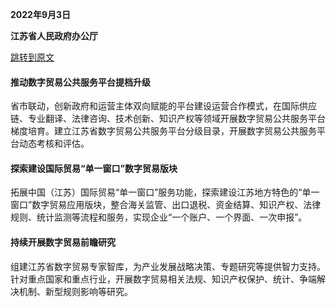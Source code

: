 **2022年9月3日**

**江苏省人民政府办公厅**

[跳转到原文](https://www.jiangsu.gov.cn/art/2022/9/14/art_46144_10604628.html)

#### 推动数字贸易公共服务平台提档升级

省市联动，创新政府和运营主体双向赋能的平台建设运营合作模式，在国际供应链、专业翻译、法律咨询、技术创新、知识产权等领域开展数字贸易公共服务平台梯度培育。建立江苏省数字贸易公共服务平台分级目录，开展数字贸易公共服务平台动态考核和评估。　

#### 探索建设国际贸易“单一窗口”数字贸易版块

拓展中国（江苏）国际贸易“单一窗口”服务功能，探索建设江苏地方特色的“单一窗口”数字贸易应用版块，整合海关监管、出口退税、资金结算、知识产权、法律规则、统计监测等流程和服务，实现企业“一个账户、一个界面、一次申报”。

#### 持续开展数字贸易前瞻研究

组建江苏省数字贸易专家智库，为产业发展战略决策、专题研究等提供智力支持。针对重点国家和重点行业，开展数字贸易相关法规、知识产权保护、统计、争端解决机制、新型规则影响等研究。　　　　　　　　　　　　　　